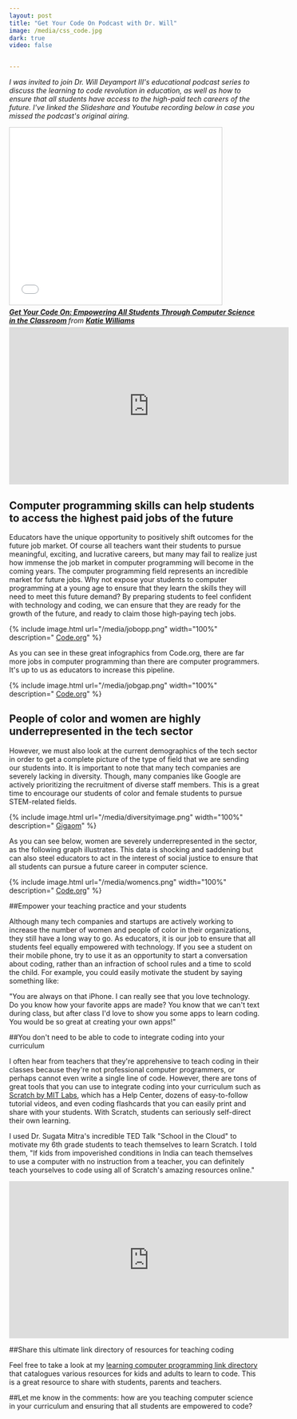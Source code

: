 ```yaml
---
layout: post
title: "Get Your Code On Podcast with Dr. Will"
image: /media/css_code.jpg
dark: true
video: false


---
```


<em> I was invited to join Dr. Will Deyamport III's educational podcast series to discuss the learning to code revolution in education, as well as how to ensure that all students have access to the high-paid tech careers of the future. I've linked the Slideshare and Youtube recording below in case you missed the podcast's original airing.


<iframe src="//www.slideshare.net/slideshow/embed_code/45548917" width="425" height="355" frameborder="0" marginwidth="0" marginheight="0" scrolling="no" style="border:1px solid #CCC; border-width:1px; margin-bottom:5px; max-width: 100%;" allowfullscreen> </iframe> <div style="margin-bottom:5px"> <strong> <a href="//www.slideshare.net/KatieWilliams17/get-your-code-on-empowering-all-students-through-computer-science-in-the-classroom" title="Get Your Code On: Empowering All Students Through Computer Science in the Classroom" target="_blank">Get Your Code On: Empowering All Students Through Computer Science in the Classroom</a> </strong> from <strong><a href="//www.slideshare.net/KatieWilliams17" target="_blank">Katie Williams</a></strong> </div>


<iframe width="560" height="315" src="https://www.youtube.com/embed/5Ltky5wDK_s" frameborder="0" allowfullscreen></iframe>

</em>


## Computer programming skills can help students to access the highest paid jobs of the future

Educators have the unique opportunity to positively shift outcomes for the future job market. Of course all teachers want their students to pursue meaningful, exciting, and lucrative careers, but many may fail to realize just how immense the job market in computer programming will become in the coming years. The computer programming field represents an incredible market for future jobs. Why not expose your students to computer programming at a young age to ensure that they learn the skills they will need to meet this future demand? By preparing students to feel confident with technology and coding, we can ensure that they are ready for the growth of the future, and ready to claim those high-paying tech jobs.

{% include image.html url="/media/jobopp.png" width="100%" description=" <a href='http://code.org/'>Code.org</a>" %}

As you can see in these great infographics from Code.org, there are far more jobs in computer programming than there are computer programmers. It's up to us as educators to increase this pipeline.

{% include image.html url="/media/jobgap.png" width="100%" description=" <a href='http://code.org/'>Code.org</a>" %}

## People of color and women are highly underrepresented in the tech sector

However, we must also look at the current demographics of the tech sector in order to get a complete picture of the type of field that we are sending our students into. It is important to note that many tech companies are severely lacking in diversity. Though, many companies like Google are actively prioritizing the recruitment of diverse staff members. This is a great time to encourage our students of color and female students to pursue STEM-related fields.

{% include image.html url="/media/diversityimage.png" width="100%" description=" <a href='https://gigaom.com/2014/08/21/eight-charts-that-put-tech-companies-diversity-stats-into-perspective/'>Gigaom</a>" %}

As you can see below, women are severely underrepresented in the sector, as the following graph illustrates. This data is shocking and saddening but can also steel educators to act in the interest of social justice to ensure that all students can pursue a future career in computer science.

{% include image.html url="/media/womencs.png" width="100%" description=" <a href='http://www.code.org'>Code.org</a>" %}


##Empower your teaching practice and your students

Although many tech companies and startups are actively working to increase the number of women and people of color in their organizations, they still have a long way to go. As educators, it is our job to ensure that all students feel equally empowered with technology. If you see a student on their mobile phone, try to use it as an opportunity to start a conversation about coding, rather than an infraction of school rules and a time to scold the child. For example, you could easily motivate the student by saying something like:

<div class="message">"You are always on that iPhone. I can really see that you love technology. Do you know how your favorite apps are made? You know that we can't text during class, but after class I'd love to show you some apps to learn coding. You would be so great at creating your own apps!"</div>

##You don't need to be able to code to integrate coding into your curriculum

I often hear from teachers that they're apprehensive to teach coding in their classes because they're not professional computer programmers, or perhaps cannot even write a single line of code. However, there are tons of great tools that you can use to integrate coding into your curriculum such as <a href="http://scratch.mit.edu">Scratch by MIT Labs</a>, which has a Help Center, dozens of easy-to-follow tutorial videos, and even coding flashcards that you can easily print and share with your students. With Scratch, students can seriously self-direct their own learning.<br>

I used Dr. Sugata Mitra's incredible TED Talk "School in the Cloud" to motivate my 6th grade students to teach themselves to learn Scratch. I told them, "If kids from impoverished conditions in India can teach themselves to use a computer with no instruction from a teacher, you can definitely teach yourselves to code using all of Scratch's amazing resources online."

<iframe width="560" height="315" src="https://www.youtube.com/embed/y3jYVe1RGaU" frameborder="0" allowfullscreen></iframe>


##Share this ultimate link directory of resources for teaching coding

Feel free to take a look at my <a href="http://learn-computer-programming.zeef.com">learning computer programming link directory</a> that catalogues various resources for kids and adults to learn to code. This is a great resource to share with students, parents and teachers.

##Let me know in the comments: how are you teaching computer science in your curriculum and ensuring that all students are empowered to code?
